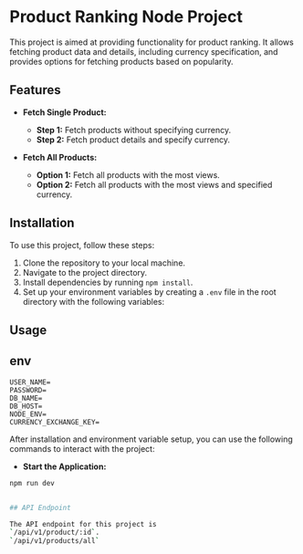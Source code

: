 # Product Ranking Node Project

This project is aimed at providing functionality for product ranking. It allows fetching product data and details, including currency specification, and provides options for fetching products based on popularity.

## Features

- **Fetch Single Product:**
  - **Step 1:** Fetch products without specifying currency.
  - **Step 2:** Fetch product details and specify currency.

- **Fetch All Products:**
  - **Option 1:** Fetch all products with the most views.
  - **Option 2:** Fetch all products with the most views and specified currency.

## Installation

To use this project, follow these steps:

1. Clone the repository to your local machine.
2. Navigate to the project directory.
3. Install dependencies by running `npm install`.
4. Set up your environment variables by creating a `.env` file in the root directory with the following variables:



## Usage

## env

```
USER_NAME=
PASSWORD=
DB_NAME=
DB_HOST=
NODE_ENV=
CURRENCY_EXCHANGE_KEY=
```

After installation and environment variable setup, you can use the following commands to interact with the project:

- **Start the Application:**
```bash
npm run dev


## API Endpoint

The API endpoint for this project is 
`/api/v1/product/:id`.
`/api/v1/products/all`
